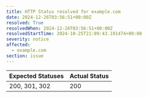 ```yaml
---
title: HTTP Status resolved for example.com
date: 2024-12-26T03:56:51+00:00Z
resolved: True
resolvedWhen: 2024-12-26T03:56:51+00:00Z
resolvedStartTime: 2024-10-25T21:09:43.191474+00:00
severity: notice
affected:
  - example.com
section: issue
---
```


| Expected Statuses | Actual Status  |
|-------------------|----------------|
| 200, 301, 302 | 200 |
